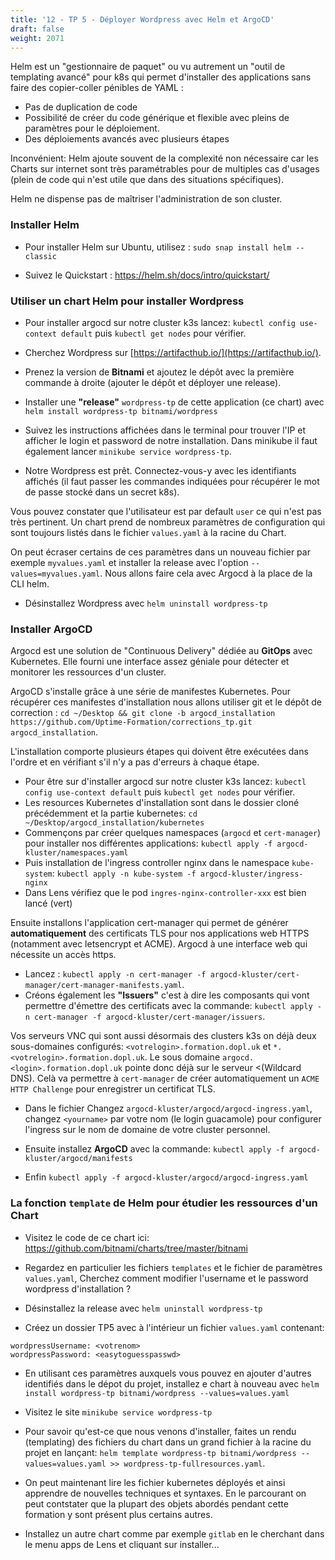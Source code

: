 ```yaml
---
title: '12 - TP 5 - Déployer Wordpress avec Helm et ArgoCD'
draft: false
weight: 2071
---
```


Helm est un "gestionnaire de paquet" ou vu autrement un "outil de templating avancé" pour k8s qui permet d'installer des applications sans faire des copier-coller pénibles de YAML :

- Pas de duplication de code
- Possibilité de créer du code générique et flexible avec pleins de paramètres pour le déploiement.
- Des déploiements avancés avec plusieurs étapes

Inconvénient: Helm ajoute souvent de la complexité non nécessaire car les Charts sur internet sont très paramétrables pour de multiples cas d'usages (plein de code qui n'est utile que dans des situations spécifiques).

Helm ne dispense pas de maîtriser l'administration de son cluster.

### Installer Helm

- Pour installer Helm sur Ubuntu, utilisez : `sudo snap install helm --classic`

- Suivez le Quickstart : <https://helm.sh/docs/intro/quickstart/>

### Utiliser un chart Helm pour installer Wordpress

- Pour installer argocd sur notre cluster k3s lancez: `kubectl config use-context default` puis `kubectl get nodes` pour vérifier.

- Cherchez Wordpress sur [https://artifacthub.io/](https://artifacthub.io/).

- Prenez la version de **Bitnami** et ajoutez le dépôt avec la première commande à droite (ajouter le dépôt et déployer une release).

- Installer une **"release"** `wordpress-tp` de cette application (ce chart) avec `helm install wordpress-tp bitnami/wordpress`

- Suivez les instructions affichées dans le terminal pour trouver l'IP et afficher le login et password de notre installation. Dans minikube il faut également lancer `minikube service wordpress-tp`.

- Notre Wordpress est prêt. Connectez-vous-y avec les identifiants affichés (il faut passer les commandes indiquées pour récupérer le mot de passe stocké dans un secret k8s).

Vous pouvez constater que l'utilisateur est par default `user` ce qui n'est pas très pertinent. Un chart prend de nombreux paramètres de configuration qui sont toujours listés dans le fichier `values.yaml` à la racine du Chart.

On peut écraser certains de ces paramètres dans un nouveau fichier par exemple `myvalues.yaml` et installer la release avec l'option `--values=myvalues.yaml`. Nous allons faire cela avec Argocd à la place de la CLI helm.

- Désinstallez Wordpress avec `helm uninstall wordpress-tp`

### Installer ArgoCD

Argocd est une solution de "Continuous Delivery" dédiée au **GitOps** avec Kubernetes. Elle fourni une interface assez géniale pour détecter et monitorer les ressources d'un cluster.

ArgoCD s'installe grâce à une série de manifestes Kubernetes. Pour récupérer ces manifestes d'installation nous allons utiliser git et le dépôt de correction : `cd ~/Desktop && git clone -b argocd_installation https://github.com/Uptime-Formation/corrections_tp.git argocd_installation`.

L'installation comporte plusieurs étapes qui doivent être exécutées dans l'ordre et en vérifiant s'il n'y a pas d'erreurs à chaque étape.

- Pour être sur d'installer argocd sur notre cluster k3s lancez: `kubectl config use-context default` puis `kubectl get nodes` pour vérifier.
- Les resources Kubernetes d'installation sont dans le dossier cloné précédemment et la partie kubernetes: `cd ~/Desktop/argocd_installation/kubernetes`
- Commençons par créer quelques namespaces (`argocd` et `cert-manager`) pour installer nos différentes applications: `kubectl apply -f argocd-kluster/namespaces.yaml`
- Puis installation de l'ingress controller nginx dans le namespace `kube-system`: `kubectl apply -n kube-system -f argocd-kluster/ingress-nginx`
- Dans Lens vérifiez que le pod `ingres-nginx-controller-xxx` est bien lancé (vert)

Ensuite installons l'application cert-manager qui permet de générer **automatiquement** des certificats TLS pour nos applications web HTTPS (notamment avec letsencrypt et ACME). Argocd à une interface web qui nécessite un accès https.

- Lancez : `kubectl apply -n cert-manager -f argocd-kluster/cert-manager/cert-manager-manifests.yaml`.
- Créons également les **"Issuers"** c'est à dire les composants qui vont permettre d'émettre des certificats avec la commande: `kubectl apply -n cert-manager -f argocd-kluster/cert-manager/issuers`.

Vos serveurs VNC qui sont aussi désormais des clusters k3s on déjà deux sous-domaines configurés: `<votrelogin>.formation.dopl.uk` et `*.<votrelogin>.formation.dopl.uk`. Le sous domaine `argocd.<login>.formation.dopl.uk` pointe donc déjà sur le serveur <(Wildcard DNS). Celà va permettre à `cert-manager` de créer automatiquement un `ACME HTTP Challenge` pour enregistrer un certificat TLS.

- Dans le fichier Changez `argocd-kluster/argocd/argocd-ingress.yaml`, changez `<yourname>` par votre nom (le login guacamole) pour configurer l'ingress sur le nom de domaine de votre cluster personnel.

- Ensuite installez **ArgoCD** avec la commande: `kubectl apply -f argocd-kluster/argocd/manifests`
- Enfin `kubectl apply -f argocd-kluster/argocd/argocd-ingress.yaml`

<!-- ### TODO: Installer et visualiser le chart wordpress avec argocd -->

### La fonction `template` de Helm pour étudier les ressources d'un Chart

- Visitez le code de ce chart ici: https://github.com/bitnami/charts/tree/master/bitnami

- Regardez en particulier les fichiers `templates` et le fichier de paramètres `values.yaml`, Cherchez comment modifier l'username et le password wordpress d'installation ?

- Désinstallez la release avec `helm uninstall wordpress-tp`

- Créez un dossier TP5 avec à l'intérieur un fichier `values.yaml` contenant:

```
wordpressUsername: <votrenom>
wordpressPassword: <easytoguesspasswd>
```

- En utilisant ces paramètres auxquels vous pouvez en ajouter d'autres identifiés dans le dépot du projet, installez e chart à nouveau avec `helm install wordpress-tp bitnami/wordpress --values=values.yaml`

- Visitez le site `minikube service wordpress-tp`

- Pour savoir qu'est-ce que nous venons d'installer, faites un rendu (templating) des fichiers du chart dans un grand fichier à la racine du  projet en lançant: `helm template wordpress-tp bitnami/wordpress --values=values.yaml >> wordpress-tp-fullresources.yaml`.

- On peut maintenant lire les fichier kubernetes déployés et ainsi apprendre de nouvelles techniques et syntaxes. En le parcourant on peut contstater que la plupart des objets abordés pendant cette formation y sont présent plus certains autres.

- Installez un autre chart comme par exemple `gitlab` en le cherchant dans le menu apps de Lens et cliquant sur installer...
